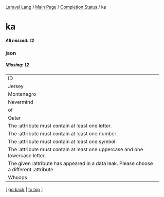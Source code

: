 [Laravel Lang](https://github.com/Laravel-Lang/lang) / [Main Page](../index.md) / [Completion Status](../status.md) / ka

# ka

##### All missed: 12


### json

##### Missing: 12

<table >
<tr><td align="left" >
ID
</td>
</tr>
<tr><td align="left" >
Jersey
</td>
</tr>
<tr><td align="left" >
Montenegro
</td>
</tr>
<tr><td align="left" >
Nevermind
</td>
</tr>
<tr><td align="left" >
of
</td>
</tr>
<tr><td align="left" >
Qatar
</td>
</tr>
<tr><td align="left" >
The :attribute must contain at least one letter.
</td>
</tr>
<tr><td align="left" >
The :attribute must contain at least one number.
</td>
</tr>
<tr><td align="left" >
The :attribute must contain at least one symbol.
</td>
</tr>
<tr><td align="left" >
The :attribute must contain at least one uppercase and one lowercase letter.
</td>
</tr>
<tr><td align="left" >
The given :attribute has appeared in a data leak. Please choose a different :attribute.
</td>
</tr>
<tr><td align="left" >
Whoops
</td>
</tr>

</table>


[ [go back](../status.md) | [to top](#) ]

